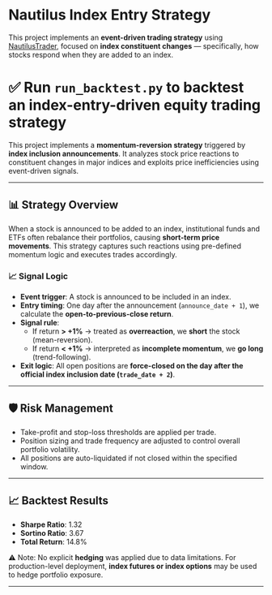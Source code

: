 # Nautilus Index Entry Strategy

This project implements an **event-driven trading strategy** using [NautilusTrader](https://github.com/nautechsystems/nautilus-trader), focused on **index constituent changes** — specifically, how stocks respond when they are added to an index.

# ✅ Run `run_backtest.py` to backtest an index-entry-driven equity trading strategy

This project implements a **momentum-reversion strategy** triggered by **index inclusion announcements**. It analyzes stock price reactions to constituent changes in major indices and exploits price inefficiencies using event-driven signals.

---

## 📊 Strategy Overview

When a stock is announced to be added to an index, institutional funds and ETFs often rebalance their portfolios, causing **short-term price movements**. This strategy captures such reactions using pre-defined momentum logic and executes trades accordingly.

### 📈 Signal Logic

- **Event trigger**: A stock is announced to be included in an index.
- **Entry timing**: One day after the announcement (`announce_date + 1`), we calculate the **open-to-previous-close return**.
- **Signal rule**:
  - If return **> +1%** → treated as **overreaction**, we **short** the stock (mean-reversion).
  - If return **< +1%** → interpreted as **incomplete momentum**, we **go long** (trend-following).
- **Exit logic**: All open positions are **force-closed on the day after the official index inclusion date (`trade_date + 2`)**.

---

## 🛡️ Risk Management

- Take-profit and stop-loss thresholds are applied per trade.
- Position sizing and trade frequency are adjusted to control overall portfolio volatility.
- All positions are auto-liquidated if not closed within the specified window.

---

## 📈 Backtest Results

- **Sharpe Ratio**: 1.32  
- **Sortino Ratio**: 3.67  
- **Total Return**: 14.8%  

⚠️ Note: No explicit **hedging** was applied due to data limitations. For production-level deployment, **index futures or index options** may be used to hedge portfolio exposure.

---

